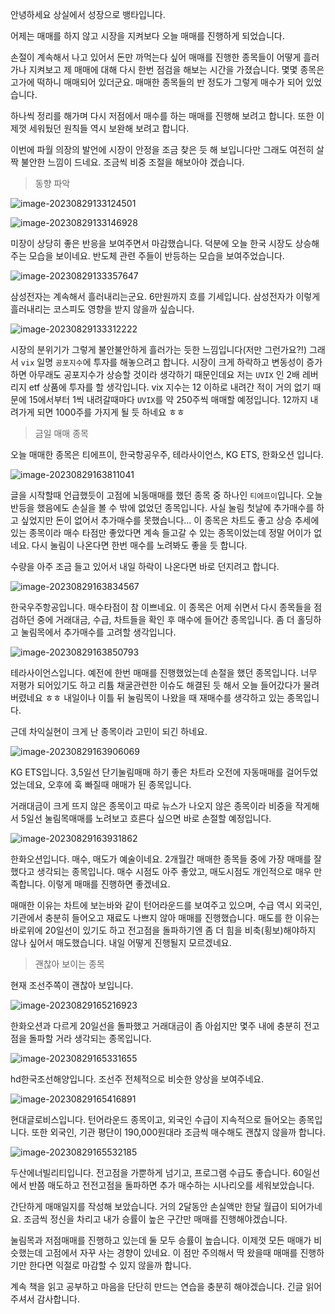 안녕하세요 상실에서 성장으로 뱅타입니다.



어제는 매매를 하지 않고 시장을 지켜보다 오늘 매매를 진행하게 되었습니다.

손절이 계속해서 나고 있어서 돈만 까먹는다 싶어 매매를 진행한 종목들이 어떻게 흘러가나 지켜보고 제 매매에 대해 다시 한번 점검을 해보는 시간을 가졌습니다. 몇몇 종목은 고가에 떡하니 매매되어 있더군요. 매매한 종목들의 반 정도가 그렇게 매수가 되어 있었습니다.

하나씩 정리를 해가며 다시 저점에서 매수를 하는 매매를 진행해 보려고 합니다. 또한 이제껏 세워뒀던 원칙들 역시 보완해 보려고 합니다.

이번에 파월 의장의 발언에 시장이 안정을 조금 찾은 듯 해 보입니다만 그래도 여전히 살짝 불안한 느낌이 드네요. 조금씩 비중 조절을 해보아야 겠습니다.

>  동향 파악

![image-20230829133124501](https://raw.githubusercontent.com/KrGil/blog-contents-b/7acd7a16e94b1d7e1c88983e3524b9fded6c7e63/investor-life/2023/08/20230829.assets/image-20230829133124501.png)

![image-20230829133146928](https://raw.githubusercontent.com/KrGil/blog-contents-b/7acd7a16e94b1d7e1c88983e3524b9fded6c7e63/investor-life/2023/08/20230829.assets/image-20230829133146928.png)

미장이 상당히 좋은 반응을 보여주면서 마감했습니다. 덕분에 오늘 한국 시장도 상승해 주는 모습을 보이네요.  반도체 관련 주들이 반등하는 모습을 보여주었습니다.

![image-20230829133357647](https://raw.githubusercontent.com/KrGil/blog-contents-b/7acd7a16e94b1d7e1c88983e3524b9fded6c7e63/investor-life/2023/08/20230829.assets/image-20230829133357647.png)

삼성전자는 계속해서 흘러내리는군요. 6만원까지 흐를 기세입니다. 삼성전자가 이렇게 흘러내리는 코스피도 영향을 받지 않을까 싶습니다.

![image-20230829133312222](https://raw.githubusercontent.com/KrGil/blog-contents-b/7acd7a16e94b1d7e1c88983e3524b9fded6c7e63/investor-life/2023/08/20230829.assets/image-20230829133312222.png)

시장의 분위기가 그렇게 불안불안하게 흘러가는 듯한 느낌입니다(저만 그런가요?!) 그래서 `vix` 일명 `공포지수`에 투자를 해놓으려고 합니다. 시장이 크게 하락하고 변동성이 증가하면 아무래도 공포지수가 상승할 것이라 생각하기 때문인데요 저는 `UVIX` 인 2배 레버리지 etf 상품에 투자를 할 생각입니다.  vix 지수는 12 이하로 내려간 적이 거의 없기 때문에 15에서부터 1씩 내려갈때마다 `UVIX`를 약 250주씩 매매할 예정입니다. 12까지 내려가게 되면 1000주를 가지게 될 듯 하네요 ㅎㅎ



> 금일 매매 종목

오늘 매매한 종목은 티에프이, 한국항공우주, 테라사이언스, KG ETS, 한화오션 입니다.

![image-20230829163811041](https://raw.githubusercontent.com/KrGil/blog-contents-b/7acd7a16e94b1d7e1c88983e3524b9fded6c7e63/investor-life/2023/08/20230829.assets/image-20230829163811041.png)

글을 시작할때 언급했듯이 고점에 뇌동매매를 했던 종목 중 하나인 `티에프이`입니다. 오늘 반등을 했음에도 손실을 볼 수 밖에 없었던 종목입니다. 사실 눌림 첫날에 추가매수를 하고 싶었지만 돈이 없어서 추가매수를 못했습니다... 이 종목은 차트도 좋고 상승 추세에 있는 종목이라 매수 타점만 좋았다면 계속 들고갈 수 있는 종목이었는데 정말 어이가 없네요. 다시 눌림이 나온다면 한번 매수를 노려봐도 좋을 듯 합니다.

수량을 아주 조금 들고 있어서 내일 하락이 나온다면 바로 던지려고 합니다.





![image-20230829163834567](https://raw.githubusercontent.com/KrGil/blog-contents-b/7acd7a16e94b1d7e1c88983e3524b9fded6c7e63/investor-life/2023/08/20230829.assets/image-20230829163834567.png)

한국우주항공입니다. 매수타점이 참 이쁘네요. 이 종목은 어제 쉬면서 다시 종목들을 점검하던 중에 거래대금, 수급, 차트들을 확인 후 매수에 들어간 종목입니다. 좀 더 홀딩하고 눌림목에서 추가매수를 고려할 생각입니다.



![image-20230829163850793](https://raw.githubusercontent.com/KrGil/blog-contents-b/7acd7a16e94b1d7e1c88983e3524b9fded6c7e63/investor-life/2023/08/20230829.assets/image-20230829163850793.png)

테라사이언스입니다. 예전에 한번 매매를 진행했었는데 손절을 했던 종목입니다. 너무 저평가 되어있기도 하고 리튬 채굴관련한 이슈도 해결된 듯 해서 오늘 들어갔다가 물려버렸네요 ㅎㅎ 내일이나 이틀 뒤 눌림목이 나왔을 때 재매수를 생각하고 있는 종목입니다.

근데 차익실현이 크게 난 종목이라 고민이 되긴 하네요.



![image-20230829163906069](https://raw.githubusercontent.com/KrGil/blog-contents-b/7acd7a16e94b1d7e1c88983e3524b9fded6c7e63/investor-life/2023/08/20230829.assets/image-20230829163906069.png)

KG ETS입니다. 3,5일선 단기눌림매매 하기 좋은 차트라 오전에 자동매매를 걸어두었었는데요, 오후에 훅 빠질때 매매가 된 종목입니다. 

거래대금이 크게 뜨지 않은 종목이고 따로 뉴스가 나오지 않은 종목이라 비중을 작게해서 5일선 눌림목매매를 노려보고 흐른다 싶으면 바로 손절할 예정입니다. 



![image-20230829163931862](https://raw.githubusercontent.com/KrGil/blog-contents-b/7acd7a16e94b1d7e1c88983e3524b9fded6c7e63/investor-life/2023/08/20230829.assets/image-20230829163931862.png)

한화오션입니다. 매수, 매도가 예술이네요. 2개월간 매매한 종목들 중에 가장 매매를 잘했다고 생각되는 종목입니다. 매수 시점도 아주 좋았고, 매도시점도 개인적으로 매우 만족합니다. 이렇게 매매를 진행하면 좋겠네요.

매매한 이유는 차트에 보는바와 같이 턴어라운드를 보여주고 있으며, 수급 역시 외국인, 기관에서 충분히 들어오고 재료도 나쁘지 않아 매매를 진행했습니다. 매도를 한 이유는 바로위에 20일선이 있기도 하고 전고점을 돌파하기엔 좀 더 힘을 비축(횡보)해야하지 않나 싶어서 매도했습니다. 내일 어떻게 진행될지 모르겠네요.



> 괜찮아 보이는 종목

현재 조선주쪽이 괜찮아 보입니다.

![image-20230829165216923](https://raw.githubusercontent.com/KrGil/blog-contents-b/7acd7a16e94b1d7e1c88983e3524b9fded6c7e63/investor-life/2023/08/20230829.assets/image-20230829165216923.png)

한화오션과 다르게 20일선을 돌파했고 거래대금이 좀 아쉽지만 몇주 내에 충분히 전고점을 돌파할 거라 생각되는 종목입니다.

![image-20230829165331655](https://raw.githubusercontent.com/KrGil/blog-contents-b/7acd7a16e94b1d7e1c88983e3524b9fded6c7e63/investor-life/2023/08/20230829.assets/image-20230829165331655.png)

hd한국조선해양입니다. 조선주 전체적으로 비슷한 양상을 보여주네요.

![image-20230829165416891](https://raw.githubusercontent.com/KrGil/blog-contents-b/7acd7a16e94b1d7e1c88983e3524b9fded6c7e63/investor-life/2023/08/20230829.assets/image-20230829165416891.png)

현대글로비스입니다. 턴어라운드 종목이고, 외국인 수급이 지속적으로 들어오는 종목입니다. 또한 외국인, 기관 평단이 190,000원대라 조금씩 매수해도 괜찮지 않을까 합니다.

![image-20230829165532185](https://raw.githubusercontent.com/KrGil/blog-contents-b/7acd7a16e94b1d7e1c88983e3524b9fded6c7e63/investor-life/2023/08/20230829.assets/image-20230829165532185.png)

두산에너빌리티입니다. 전고점을 가뿐하게 넘기고, 프로그램 수급도 좋습니다. 60일선에서 반쯤 매도하고 전전고점을 돌파하면 추가 매수하는 시나리오를 세워보았습니다.



간단하게 매매일지를 작성해 보았습니다. 거의 2달동안 손실액만 한달 월급이 되어가네요. 조금씩 정신을 차리고 내가 승률이 높은 구간만 매매를 진행해야겠습니다. 

눌림목과 저점매매를 진행하고 있는데 둘 모두 승률이 높습니다. 이제껏 모든 매매가 비슷했는데 고점에서 자꾸 사는 경향이 있네요. 이 점만 주의해서 딱 왔을때 매매를 진행하기만 한다면 익절로 마감할 수 있지 않을까 합니다.

계속 책을 읽고 공부하고 마음을 단단히 만드는 연습을 충분히 해야겠습니다. 긴글 읽어주셔서 감사합니다. 